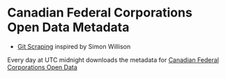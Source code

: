 # Canadian Federal Corporations Open Data Metadata

- [Git Scraping](https://simonwillison.net/2020/Oct/9/git-scraping/) inspired by Simon Willison

Every day at UTC midnight downloads the metadata for [Canadian Federal Corporations Open Data](https://open.canada.ca/data/en/dataset/0032ce54-c5dd-4b66-99a0-320a7b5e99f2)
